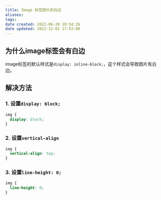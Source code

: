 ```yaml
---
title: Image 标签图片的白边
aliases:
tags:
date created: 2022-06-28 10:54:26
date updated: 2022-12-01 17:53:00
---
```


## 为什么image标签会有白边

image标签的默认样式是`display: inline-block;`，这个样式会导致图片有白边。

## 解决方法

### 1. 设置`display: block;`

```css
img {
  display: block;
}
```

### 2. 设置`vertical-align`

```css
img {
  vertical-align: top;
}
```

### 3. 设置`line-height: 0;`

```css
img {
  line-height: 0;
}
```
